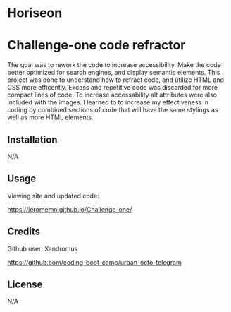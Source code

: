 # Horiseon 
# Challenge-one code refractor

The goal was to rework the code to increase accessibility. Make the code better optimized for search engines, and display semantic elements.
This project was done to understand how to refract code, and utilize HTML and CSS more efficently. Excess and repetitive code was discarded for more compact lines 
of code. To increase accessability alt attributes were also included with the images. I learned to to increase my effectiveness in coding by combined sections of code that will have the same stylings as well as more HTML elements. 

## Installation

N/A

## Usage

Viewing site and updated code:

https://jeromemn.github.io/Challenge-one/

## Credits
Github user: Xandromus

https://github.com/coding-boot-camp/urban-octo-telegram

## License
N/A
